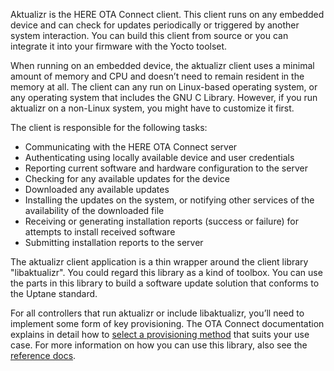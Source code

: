 Aktualizr is the HERE OTA Connect client. This client runs on any embedded device and can check for updates periodically or triggered by another system interaction. You can build this client from source or you can integrate it into your firmware with the Yocto toolset.

When running on an embedded device, the aktualizr client uses a minimal amount of memory and CPU and doesn’t need to remain resident in the memory at all. The client can any run on Linux-based operating system, or any operating system that includes the GNU C Library. However, if you run aktualizr on a non-Linux system, you might have to customize it first. 

The client is responsible for the following tasks:

* Communicating with the HERE OTA Connect server
* Authenticating using locally available device and user credentials
* Reporting current software and hardware configuration to the server
* Checking for any available updates for the device
* Downloaded any available updates
* Installing the updates on the system, or notifying other services of the availability of the downloaded file
* Receiving or generating installation reports (success or failure) for attempts to install received software
* Submitting installation reports to the server

The aktualizr client application is a thin wrapper around the client library "libaktualizr". You could regard this library as a kind of toolbox. You can use the parts in this library to build a software update solution that conforms to the Uptane standard. 

For all controllers that run aktualizr or include libaktualizr, you’ll need to implement some form of key provisioning. The OTA Connect documentation explains in detail how to [select a provisioning method](https://docs.atsgarage.com/client-config/client-provisioning-methods.html) that suits your use case. For more information on how you can use this library, also see the [reference docs](https://github.com/advancedtelematic/aktualizr/tree/master/docs).